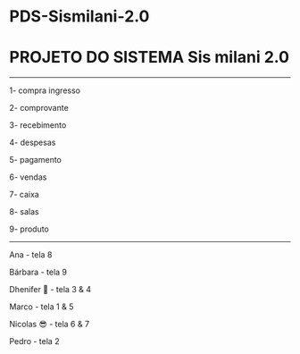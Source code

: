 # PDS-Sismilani-2.0

# PROJETO DO SISTEMA Sis milani 2.0 
--------------------------------------
1- compra ingresso

2- comprovante

3- recebimento

4- despesas

5- pagamento

6- vendas

7- caixa

8- salas

9- produto

--------------------------------------
Ana - tela 8

Bárbara - tela 9

Dhenifer 🤠 - tela 3 & 4

Marco - tela 1 & 5

Nicolas 😎 - tela 6 & 7

Pedro - tela 2
